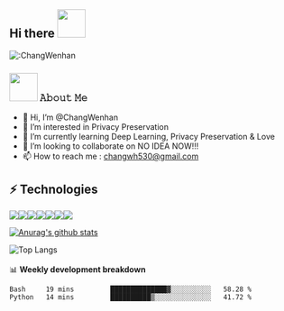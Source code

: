 ## Hi there <img src="https://media.giphy.com/media/mGcNjsfWAjY5AEZNw6/giphy.gif" width="50">
![:ChangWenhan](https://count.getloli.com/get/@:ChangWenhan?theme=gelbooru)
### <img src="https://media.giphy.com/media/VgCDAzcKvsR6OM0uWg/giphy.gif" width="50">  𝙰𝚋𝚘𝚞𝚝 𝙼𝚎
- 👋 Hi, I’m @ChangWenhan
- 👀 I’m interested in Privacy Preservation
- 🌱 I’m currently learning Deep Learning, Privacy Preservation & Love
- 💞️ I’m looking to collaborate on NO IDEA NOW!!!
- 📫 How to reach me : changwh530@gmail.com

<!---
ChangWenhan/ChangWenhan is a ✨ special ✨ repository because its `README.md` (this file) appears on your GitHub profile.
You can click the Preview link to take a look at your changes.
--->

## ⚡ Technologies
<img src="https://img.shields.io/badge/python%20-%2314354C.svg?&style=for-the-badge&logo=python&logoColor=white"/><img src="https://img.shields.io/badge/c++%20-%2300599C.svg?&style=for-the-badge&logo=c%2B%2B&ogoColor=white"/><img src="https://img.shields.io/badge/c%23%20-%23239120.svg?&style=for-the-badge&logo=c-sharp&logoColor=white"/><img src="https://img.shields.io/badge/java-%23ED8B00.svg?&style=for-the-badge&logo=java&logoColor=white"/><img src="https://img.shields.io/badge/html5%20-%23E34F26.svg?&style=for-the-badge&logo=html5&logoColor=white"/><img src="https://img.shields.io/badge/css3%20-%231572B6.svg?&style=for-the-badge&logo=css3&logoColor=white"/><img src="https://img.shields.io/badge/javascript%20-%23323330.svg?&style=for-the-badge&logo=javascript&logoColor=%23F7DF1E"/>

[![Anurag's github stats](https://github-readme-stats.vercel.app/api?username=ChangWenhan&count_private=true&show_icons=true)](https://github.com/anuraghazra/github-readme-stats)

![Top Langs](https://github-readme-stats.vercel.app/api/top-langs/?username=ChangWenhan&hide=TeX&layout=compact)
<br/><br/>📊 **Weekly development breakdown**
<!--START_SECTION:waka-->

```text
Bash     19 mins         ██████████████▓░░░░░░░░░░   58.28 %
Python   14 mins         ██████████▒░░░░░░░░░░░░░░   41.72 %
```

<!--END_SECTION:waka-->
